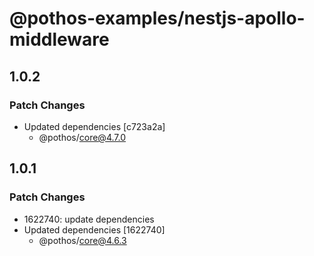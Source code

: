 # @pothos-examples/nestjs-apollo-middleware

## 1.0.2

### Patch Changes

- Updated dependencies [c723a2a]
  - @pothos/core@4.7.0

## 1.0.1

### Patch Changes

- 1622740: update dependencies
- Updated dependencies [1622740]
  - @pothos/core@4.6.3
